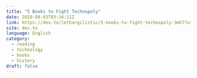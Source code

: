 ```yaml
---
title: "5 Books to Fight Technopoly"
date: 2020-08-03T03:34:11Z
link: https://dev.to/lethargilistic/5-books-to-fight-technopoly-3mh7?utm_medium=RSS&utm_source=news.12bit.vn
site: dev.to
language: English
category:
  - reading
  - technology
  - books
  - history
draft: false
---
```


